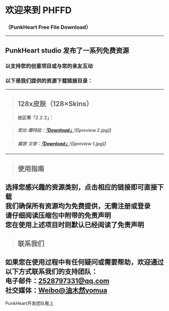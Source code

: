
# 欢迎来到 PHFFD     
### （PunkHeart Free File Download）  
---  
## PunkHeart studio 发布了一系列免费资源
### 以支持您的创意项目或与您的亲友互动
### 以下是我们提供的资源下载链接目录：
---  

> ## 128x皮肤（128×Skins）

> #### 绝区零「Z.Z.Z」：  

> ##### 安比·德玛拉：[「Download」](http://alist.39network.cc/d/yomua/Minecraft%20FREE%20Skins/%E7%BB%9D%E5%8C%BA%E9%9B%B6%E3%80%8CZ.Z.Z%E3%80%8D/%E5%AE%89%E6%AF%94%C2%B7%E5%BE%B7%E7%8E%9B%E6%8B%89.zip?sign=pNFp36HBPHaoizhVDPFDsHKSPGdQLr8RWYHMyf3qzuM=:0)![[preview 2.jpg]]
  
> ##### 猫宫·又奈：[「Download」](http://alist.39network.cc/d/yomua/Minecraft%20FREE%20Skins/绝区零「Z.Z.Z」/猫宫·又奈.zip?sign=RBmC2nm9e8EaRgHc24_rtrb8ILxlU8aZoYOaismjnvs=:0)![[preview 1.jpg]]

--- 
> ## 使用指南  
选择您感兴趣的资源类别，点击相应的链接即可直接下载  
我们确保所有资源均为免费提供，无需注册或登录  
请仔细阅读压缩包中附带的免责声明  
您在使用上述项目时则默认已经阅读了免责声明  
---  

> ## 联系我们  
如果您在使用过程中有任何疑问或需要帮助，欢迎通过以下方式联系我们的支持团队：  
电子邮件：2528797331@qq.com  
社交媒体：[Weibo@油木然yomua](https://weibo.com/u/7477374871)  
---  

PunkHeart开发团队敬上
